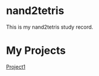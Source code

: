 # nand2tetris
This is my nand2tetris study record.  

# My Projects
[Project1](https://github.com/PeiHsiuLu/nand2tetris/tree/main/project01)  
